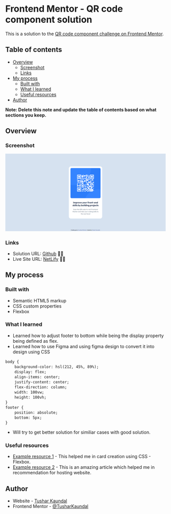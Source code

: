 # Frontend Mentor - QR code component solution

This is a solution to the [QR code component challenge on Frontend Mentor](https://stately-cobbler-a2ea46.netlify.app/).

## Table of contents

- [Overview](#overview)
  - [Screenshot](#screenshot)
  - [Links](#links)
- [My process](#my-process)
  - [Built with](#built-with)
  - [What I learned](#what-i-learned)
  - [Useful resources](#useful-resources)
- [Author](#author)

**Note: Delete this note and update the table of contents based on what sections you keep.**

## Overview

### Screenshot

![](https://github.com/TusharKaundal/QR_code/blob/0d641b86c26592d616bba75c7595fbd7da3eb79e/images/screenshot-desktop.png)

### Links

- Solution URL: [Github](https://github.com/TusharKaundal/QR_code) 🎉🎉
- Live Site URL: [NetLify](https://stately-cobbler-a2ea46.netlify.app/) 🎊🎊

## My process

### Built with

- Semantic HTML5 markup
- CSS custom properties
- Flexbox

### What I learned

- Learned how to adjust footer to bottom while being the display property being defined as flex.
- Learned how to use Figma and using figma design to convert it into design using CSS

```
body {
    background-color: hsl(212, 45%, 89%);
    display: flex;
    align-items: center;
    justify-content: center;
    flex-direction: column;
    width: 100vw;
    height: 100vh;
}
footer {
    position: absolute;
    bottom: 5px;
}
```

- Will try to get better solution for similiar cases with good solution.

### Useful resources

- [Example resource 1](https://css-tricks.com/snippets/css/a-guide-to-flexbox/) - This helped me in card creation using CSS - Flexbox.
- [Example resource 2](https://www.example.comhttps://medium.com/frontend-mentor/frontend-mentor-trusted-hosting-providers-bf000dfebe) - This is an amazing article which helped me in recommendation for hosting website.

## Author

- Website - [Tushar Kaundal](https://stately-cobbler-a2ea46.netlify.app/)
- Frontend Mentor - [@TusharKaundal](https://www.frontendmentor.io/profile/TusharKaundal)
